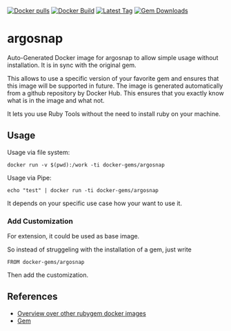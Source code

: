 [![Docker pulls](https://img.shields.io/docker/pulls/rubygem/argosnap.svg)](https://hub.docker.com/r/rubygem/argosnap/)
[![Docker Build](https://img.shields.io/docker/automated/rubygem/argosnap.svg)](https://hub.docker.com/r/rubygem/argosnap/)
[![Latest Tag](https://img.shields.io/github/tag/docker-rubygem/argosnap.svg)](https://hub.docker.com/r/rubygem/argosnap/)
[![Gem Downloads](https://img.shields.io/gem/dt/argosnap.svg)](https://rubygems.org/gems/argosnap/)
# argosnap

Auto-Generated Docker image for argosnap to allow simple usage without installation.
It is in sync with the original gem.

This allows to use a specific version of your favorite gem and ensures that this image will be supported in future.
The image is generated automatically from a github repository by Docker Hub.
This ensures that you exactly know what is in the image and what not.

It lets you use Ruby Tools without the need to install ruby on your machine.

## Usage

Usage via file system:

`docker run -v $(pwd):/work -ti docker-gems/argosnap`

Usage via Pipe:

`echo "test" | docker run -ti docker-gems/argosnap`

It depends on your specific use case how your want to use it.

### Add Customization

For extension, it could be used as base image.

So instead of struggeling with the installation of a gem, just write

`FROM docker-gems/argosnap`

Then add the customization.

## References

 - [Overview over other rubygem docker images](https://github.com/thinkbot/docker-rubygem)
 - [Gem](https://rubygems.org/gems/argosnap/)
